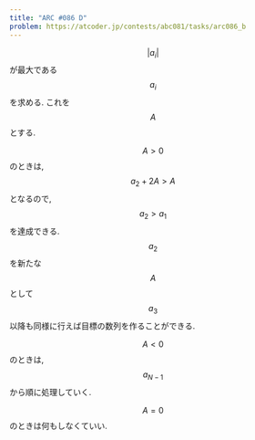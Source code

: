```yaml
---
title: "ARC #086 D"
problem: https://atcoder.jp/contests/abc081/tasks/arc086_b
---
```

$$ \vert a_i \vert $$ が最大である $$ a_i $$ を求める. これを $$ A $$ とする.

$$ A \gt 0 $$ のときは, $$ a_2 + 2A \gt A $$ となるので, $$ a_2 \gt a_1 $$ を達成できる. $$ a_2 $$ を新たな $$ A $$ として $$ a_3 $$ 以降も同様に行えば目標の数列を作ることができる.

$$ A \lt 0 $$ のときは, $$ a_{N-1} $$ から順に処理していく.

$$ A = 0 $$ のときは何もしなくていい.
